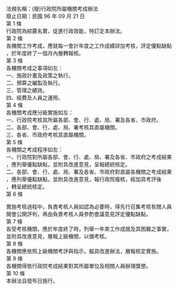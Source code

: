 法規名稱：(廢)行政院所屬機關考成辦法  
廢止日期：民國 96 年 09 月 21 日  
第 1 條  
行政院為綜覈名實，促進行政效能，特訂定本辦法。  
第 2 條  
各機關工作考成，應就每一會計年度之工作成績詳加考核，評定優點缺點  
，於年度終了一個月內層轉報核。  
第 3 條  
各機關考成之事項如左：  
一、施政計畫及政策之執行。  
二、預算之編製及執行。  
三、管理之績效。  
四、經費及人員之運用。  
第 4 條  
各機關考成應分級實施如左：  
一、行政院考核其所屬各部、會、行、處、局、署及各省、市政府。  
二、各部、會、行、處、局、署考核其直屬機關。  
三、各省、市政府考核其直屬機關。  
第 5 條  
各機關之考成程序如左：  
一、行政院對所屬各部、會、行、處、局、署及各省、市政府之考成結果  
，應列舉優點缺點，並附具改進意見，呈報總統核定。  
二、各部、會、行、處、局、署及各省、市政府對直屬各機關之考成結果  
，應列舉優點缺點，並附具改進意見，報行政院複核，經加具考評後  
，轉呈總統核定。  
第 6 條  


實施考核過程中，負責考核人員如認為必要時，得先行召集考核有關人員  
開會公開評判，再由負責考核人員參酌會議意見評定優點缺點。  
第 7 條  
各受考核機關，應於年度終了時，列舉一年來工作成就及其困難之事實，  
並附具改進意見，層報上級機關，以備考核。  
第 8 條  
各機關應依照上級機關考評與指示，擬具改進辦法，層報核定實施。  
第 9 條  
各機關得依行政院考成結果對其所屬單位及相關人員辦理獎懲。  
第 10 條  
本辦法自發布日施行。  


